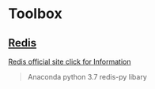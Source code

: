 # Toolbox

<h2><u> Redis</u> </h2>

[Redis official site click for Information](https://redislabs.com)

> Anaconda python 3.7 redis-py libary
> 